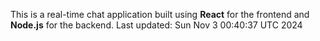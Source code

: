 This is a real-time chat application built using **React** for the frontend and **Node.js** for the backend.
Last updated: Sun Nov  3 00:40:37 UTC 2024
